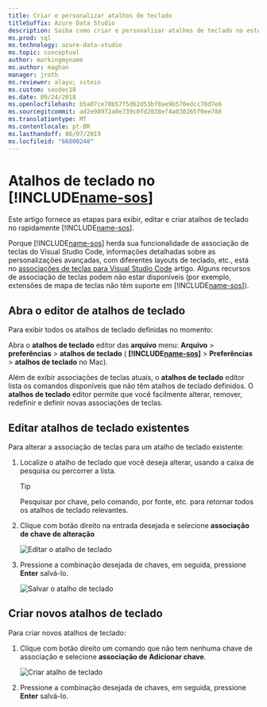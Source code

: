 ```yaml
---
title: Criar e personalizar atalhos de teclado
titleSuffix: Azure Data Studio
description: Saiba como criar e personalizar atalhos de teclado no estúdio de dados do Azure
ms.prod: sql
ms.technology: azure-data-studio
ms.topic: conceptual
author: markingmyname
ms.author: maghan
manager: jroth
ms.reviewer: alayu; sstein
ms.custom: seodec18
ms.date: 09/24/2018
ms.openlocfilehash: b5a07ce70b57f5d62d53bf8ae9b570edcc78d7e6
ms.sourcegitcommit: ad2e98972a0e739c0fd2038ef4a030265f0ee788
ms.translationtype: MT
ms.contentlocale: pt-BR
ms.lasthandoff: 06/07/2019
ms.locfileid: "66800240"
---
```

# <a name="keyboard-shortcuts-in-includename-sosincludesname-sosmd"></a>Atalhos de teclado no [!INCLUDE[name-sos](../includes/name-sos.md)]

Este artigo fornece as etapas para exibir, editar e criar atalhos de teclado no rapidamente [!INCLUDE[name-sos](../includes/name-sos-short.md)].

Porque [!INCLUDE[name-sos](../includes/name-sos-short.md)] herda sua funcionalidade de associação de teclas do Visual Studio Code, informações detalhadas sobre as personalizações avançadas, com diferentes layouts de teclado, etc., está no [associações de teclas para Visual Studio Code](https://code.visualstudio.com/docs/getstarted/keybindings) artigo. Alguns recursos de associação de teclas podem não estar disponíveis (por exemplo, extensões de mapa de teclas não têm suporte em [!INCLUDE[name-sos](../includes/name-sos-short.md)]).


## <a name="open-the-keyboard-shortcuts-editor"></a>Abra o editor de atalhos de teclado

Para exibir todos os atalhos de teclado definidas no momento:

Abra o **atalhos de teclado** editor das **arquivo** menu: **Arquivo** > **preferências** > **atalhos de teclado** ( **[!INCLUDE[name-sos](../includes/name-sos-short.md)]**  >   **Preferências** > **atalhos de teclado** no Mac).

Além de exibir associações de teclas atuais, o **atalhos de teclado** editor lista os comandos disponíveis que não têm atalhos de teclado definidos. O **atalhos de teclado** editor permite que você facilmente alterar, remover, redefinir e definir novas associações de teclas.  


## <a name="edit-existing-keyboard-shortcuts"></a>Editar atalhos de teclado existentes

Para alterar a associação de teclas para um atalho de teclado existente:

1. Localize o atalho de teclado que você deseja alterar, usando a caixa de pesquisa ou percorrer a lista.
   > [!TIP]
   > Pesquisar por chave, pelo comando, por fonte, etc. para retornar todos os atalhos de teclado relevantes.

1. Clique com botão direito na entrada desejada e selecione **associação de chave de alteração**

   ![Editar o atalho de teclado](media/keyboard-shortcuts/change-keybinding.png)

1. Pressione a combinação desejada de chaves, em seguida, pressione **Enter** salvá-lo. 

   ![Salvar o atalho de teclado](media/keyboard-shortcuts/save-keybinding.png)

## <a name="create-new-keyboard-shortcuts"></a>Criar novos atalhos de teclado

Para criar novos atalhos de teclado:

1. Clique com botão direito um comando que não tem nenhuma chave de associação e selecione **associação de Adicionar chave**.

   ![Criar atalho de teclado](media/keyboard-shortcuts/add-keybinding.png)

1. Pressione a combinação desejada de chaves, em seguida, pressione **Enter** salvá-lo.


